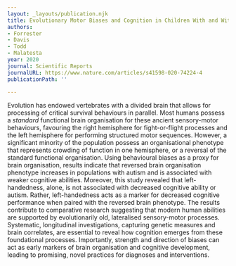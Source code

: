 ```yaml
---
layout: _layouts/publication.njk
title: Evolutionary Motor Biases and Cognition in Children With and Without Autism
authors:
- Forrester
- Davis
- Todd
- Malatesta
year: 2020
journal: Scientific Reports
journalURL: https://www.nature.com/articles/s41598-020-74224-4
publicationPath: ''

---
```

Evolution has endowed vertebrates with a divided brain that allows for processing of critical survival behaviours in parallel. Most humans possess a _standard_ functional brain organisation for these ancient sensory-motor behaviours, favouring the right hemisphere for fight-or-flight processes and the left hemisphere for performing structured motor sequences. However, a significant minority of the population possess an organisational phenotype that represents crowding of function in one hemisphere, or a reversal of the standard functional organisation. Using behavioural biases as a proxy for brain organisation, results indicate that reversed brain organisation phenotype increases in populations with autism and is associated with weaker cognitive abilities. Moreover, this study revealed that left-handedness, alone, is not associated with decreased cognitive ability or autism. Rather, left-handedness acts as a marker for decreased cognitive performance when paired with the reversed brain phenotype. The results contribute to comparative research suggesting that modern human abilities are supported by evolutionarily old, lateralised sensory-motor processes. Systematic, longitudinal investigations, capturing genetic measures and brain correlates, are essential to reveal how cognition emerges from these foundational processes. Importantly, strength and direction of biases can act as early markers of brain organisation and cognitive development, leading to promising, novel practices for diagnoses and interventions.